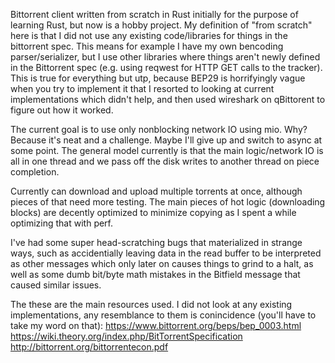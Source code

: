 Bittorrent client written from scratch in Rust initially for the purpose of learning Rust, but now is a hobby project.
My definition of "from scratch" here is that I did not use any existing code/libraries for things in the bittorrent spec.  This means for example I have my own bencoding parser/serializer, but I use other libraries where things aren't newly defined in the Bittorrent spec (e.g. using reqwest for HTTP GET calls to the tracker).  This is true for everything but utp, because BEP29 is horrifyingly vague when you try to implement it that I resorted to looking at current implementations which didn't help, and then used wireshark on qBittorent to figure out how it worked.

The current goal is to use only nonblocking network IO using mio.  Why?  Because it's neat and a challenge.  Maybe I'll give up and switch to async at some point.  The general model currently is that the main logic/network IO is all in one thread and we pass off the disk writes to another thread on piece completion.

Currently can download and upload multiple torrents at once, although pieces of that need more testing.  The main pieces of hot logic (downloading blocks) are decently optimized to minimize copying as I spent a while optimizing that with perf.

I've had some super head-scratching bugs that materialized in strange ways, such as accidentially leaving data in the read buffer to be interpreted as other messages which only later on causes things to grind to a halt, as well as some dumb bit/byte math mistakes in the Bitfield message that caused similar issues.

The these are the main resources used.  I did not look at any existing implementations, any resemblance to them is conincidence (you'll have to take my word on that):
https://www.bittorrent.org/beps/bep_0003.html
https://wiki.theory.org/index.php/BitTorrentSpecification
http://bittorrent.org/bittorrentecon.pdf
